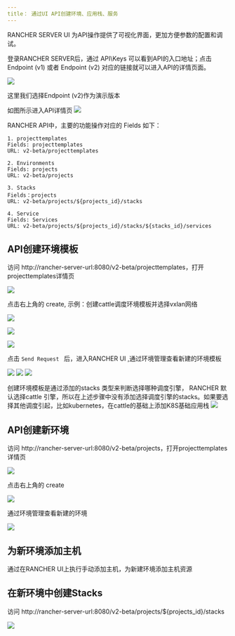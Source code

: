 ```yaml
---
title： 通过UI API创建环境、应用栈、服务
---
```


RANCHER SERVER UI 为API操作提供了可视化界面，更加方便参数的配置和调试。

登录RANCHER SERVER后，通过 API\Keys 可以看到API的入口地址；点击 Endpoint (v1) 或者 Endpoint (v2) 对应的链接就可以进入API的详情页面。

![](api/1.png)
  
这里我们选择Endpoint (v2)作为演示版本

如图所示进入API详情页
![](api/2.png)

RANCHER API中，主要的功能操作对应的 Fields 如下：

```
1. projecttemplates
Fields: projecttemplates
URL: v2-beta/projecttemplates
```

```
2. Environments
Fields: projects
URL: v2-beta/projects
```
```
3. Stacks
Fields：projects
URL: v2-beta/projects/${projects_id}/stacks
```
```
4. Service
Fields: Services
URL: v2-beta/projects/${projects_id}/stacks/${stacks_id}/services  

```

## API创建环境模板

访问 http://rancher-server-url:8080/v2-beta/projecttemplates，打开projecttemplates详情页

![](api/hjmb1.png)

点击右上角的 create, 示例：创建cattle调度环境模板并选择vxlan网络

![](api/hjmb2.png)

![](api/hjmb3.png)

![](api/hjmb4.png)

点击 `Send Request ` 后，进入RANCHER UI ,通过环境管理查看新建的环境模板

![](api/hjmb5.png)
![](api/hjmb6.png)
![](api/hjmb7.png)

创建环境模板是通过添加的stacks 类型来判断选择哪种调度引擎， RANCHER 默认选择cattle 引擎，所以在上述步骤中没有添加选择调度引擎的stacks。如果要选择其他调度引起，比如kubernetes，在cattle的基础上添加K8S基础应用栈
![](api/hjmb8.png)

## API创建新环境

访问 http://rancher-server-url:8080/v2-beta/projects，打开projecttemplates详情页

![](api/cjhj1.png)

点击右上角的 create

![](api/cjhj2.png)

通过环境管理查看新建的环境

![](api/xjhj3.png)

## 为新环境添加主机
通过在RANCHER UI上执行手动添加主机，为新建环境添加主机资源

## 在新环境中创建Stacks

访问 http://rancher-server-url:8080/v2-beta/projects/${projects_id}/stacks

![](api/cjyyz1.png)

